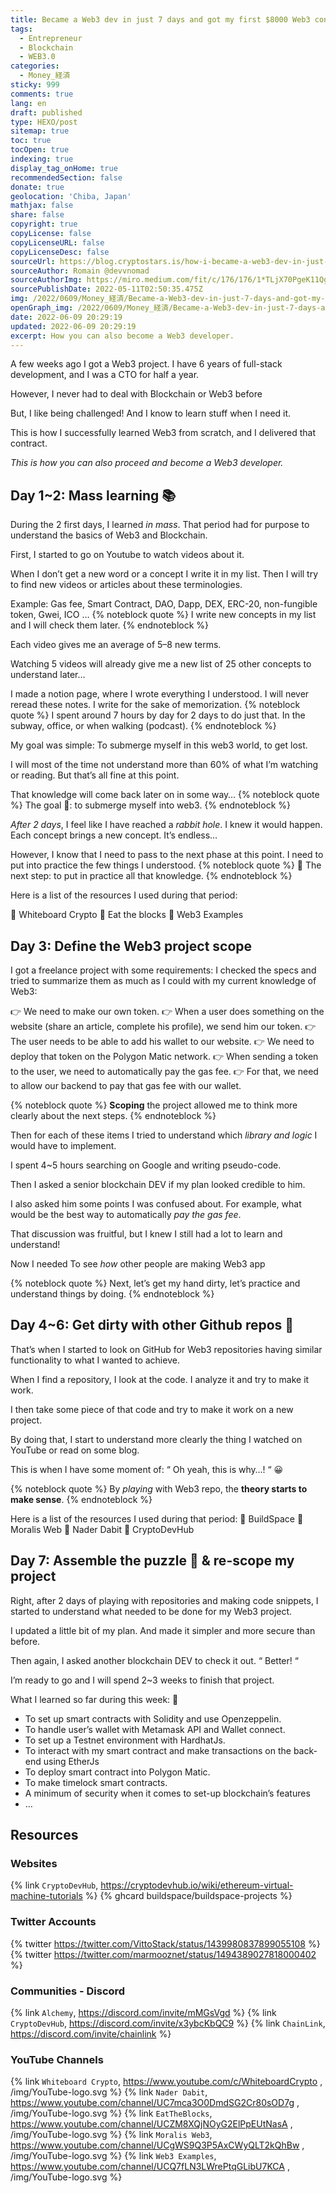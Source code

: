 ```yaml
---
title: Became a Web3 dev in just 7 days and got my first $8000 Web3 contract
tags:
  - Entrepreneur
  - Blockchain
  - WEB3.0
categories:
  - Money_経済
sticky: 999
comments: true
lang: en
draft: published
type: HEXO/post
sitemap: true
toc: true
tocOpen: true
indexing: true
display_tag_onHome: true
recommendedSection: false
donate: true
geolocation: 'Chiba, Japan'
mathjax: false
share: false
copyright: true
copyLicense: false
copyLicenseURL: false
copyLicenseDesc: false
sourceUrl: https://blog.cryptostars.is/how-i-became-a-web3-dev-in-just-7-days-and-got-my-first-8000-web3-contract-8f554bcb5352
sourceAuthor: Romain @devvnomad
sourceAuthorImg: https://miro.medium.com/fit/c/176/176/1*TLjX70PgeK11QgePAG7sUA.png
sourcePublishDate: 2022-05-11T02:50:35.475Z
img: /2022/0609/Money_経済/Became-a-Web3-dev-in-just-7-days-and-got-my-first-8000-Web3-contract/AdobeStock_435811583.svg
openGraph_img: /2022/0609/Money_経済/Became-a-Web3-dev-in-just-7-days-and-got-my-first-8000-Web3-contract/AdobeStock_435811583.png
date: 2022-06-09 20:29:19
updated: 2022-06-09 20:29:19
excerpt: How you can also become a Web3 developer.
---
```

A few weeks ago I got a Web3 project. I have 6 years of full-stack development, and I was a CTO for half a year.

However, I never had to deal with Blockchain or Web3 before

But, I like being challenged! And I know to learn stuff when I need it.

This is how I successfully learned Web3 from scratch, and I delivered that contract.

*This is how you can also proceed and become a Web3 developer.*

## Day 1~2: Mass learning 📚
During the 2 first days, I learned *in mass*. That period had for purpose to understand the basics of Web3 and Blockchain.

First, I started to go on Youtube to watch videos about it.

When I don’t get a new word or a concept I write it in my list. Then I will try to find new videos or articles about these terminologies.

Example: Gas fee, Smart Contract, DAO, Dapp, DEX, ERC-20, non-fungible token, Gwei, ICO …
{% noteblock quote %}
I write new concepts in my list and I will check them later.
{% endnoteblock %}

Each video gives me an average of 5–8 new terms.

Watching 5 videos will already give me a new list of 25 other concepts to understand later…

I made a notion page, where I wrote everything I understood. I will never reread these notes. I write for the sake of memorization.
{% noteblock quote %}
I spent around 7 hours by day for 2 days to do just that. In the subway, office, or when walking (podcast).
{% endnoteblock %}

My goal was simple: To submerge myself in this web3 world, to get lost.

I will most of the time not understand more than 60% of what I’m watching or reading. But that’s all fine at this point.

That knowledge will come back later on in some way…
{% noteblock quote %}
The goal 🎯: to submerge myself into web3.
{% endnoteblock %}

*After 2 days*, I feel like I have reached a *rabbit hole*. I knew it would happen. Each concept brings a new concept. It’s endless…

However, I know that I need to pass to the next phase at this point. I need to put into practice the few things I understood.
{% noteblock quote %}
🔨 The next step: to put in practice all that knowledge.
{% endnoteblock %}

Here is a list of the resources I used during that period:

📌 Whiteboard Crypto
📌 Eat the blocks
📌 Web3 Examples


## Day 3: Define the Web3 project scope
I got a freelance project with some requirements: I checked the specs and tried to summarize them as much as I could with my current knowledge of Web3:

👉 We need to make our own token.
👉 When a user does something on the website (share an article, complete his profile), we send him our token.
👉 The user needs to be able to add his wallet to our website.
👉 We need to deploy that token on the Polygon Matic network.
👉 When sending a token to the user, we need to automatically pay the gas fee.
👉 For that, we need to allow our backend to pay that gas fee with our wallet.

{% noteblock quote %}
**Scoping** the project allowed me to think more clearly about the next steps.
{% endnoteblock %}

Then for each of these items I tried to understand which *library and logic* I would have to implement.

I spent 4~5 hours searching on Google and writing pseudo-code.

Then I asked a senior blockchain DEV if my plan looked credible to him.

I also asked him some points I was confused about. For example, what would be the best way to automatically *pay the gas fee*.

That discussion was fruitful, but I knew I still had a lot to learn and understand!

Now I needed To see *how* other people are making Web3 app

{% noteblock quote %}
Next, let’s get my hand dirty, let’s practice and understand things by doing.
{% endnoteblock %}


## Day 4~6: Get dirty with other Github repos 🔨
That’s when I started to look on GitHub for Web3 repositories having similar functionality to what I wanted to achieve.

When I find a repository, I look at the code. I analyze it and try to make it work.

I then take some piece of that code and try to make it work on a new project.

By doing that, I start to understand more clearly the thing I watched on YouTube or read on some blog.

This is when I have some moment of: “ Oh yeah, this is why…! “ 😀

{% noteblock quote %}
By *playing* with Web3 repo, the **theory starts to make sense**.
{% endnoteblock %}

Here is a list of the resources I used during that period:
📌 BuildSpace
📌 Moralis Web
📌 Nader Dabit
📌 CryptoDevHub


## Day 7: Assemble the puzzle 🧩 & re-scope my project
Right, after 2 days of playing with repositories and making code snippets, I started to understand what needed to be done for my Web3 project.

I updated a little bit of my plan. And made it simpler and more secure than before.

Then again, I asked another blockchain DEV to check it out. “ Better! “

I’m ready to go and I will spend 2~3 weeks to finish that project.

What I learned so far during this week: 📕

* To set up smart contracts with Solidity and use Openzeppelin.
* To handle user’s wallet with Metamask API and Wallet connect.
* To set up a Testnet environment with HardhatJs.
* To interact with my smart contract and make transactions on the back-end using EtherJs
* To deploy smart contract into Polygon Matic.
* To make timelock smart contracts.
* A minimum of security when it comes to set-up blockchain’s features
* …


## Resources
### Websites
{% link `CryptoDevHub`, https://cryptodevhub.io/wiki/ethereum-virtual-machine-tutorials %}
{% ghcard buildspace/buildspace-projects %}

### Twitter Accounts
{% twitter https://twitter.com/VittoStack/status/1439980837899055108 %}
{% twitter https://twitter.com/marmooznet/status/1494389027818000402 %}

### Communities - Discord
{% link `Alchemy`, https://discord.com/invite/mMGsVgd %}
{% link `CryptoDevHub`, https://discord.com/invite/x3ybcKbQC9 %}
{% link `ChainLink`, https://discord.com/invite/chainlink %}

### YouTube Channels
{% link `Whiteboard Crypto`, https://www.youtube.com/c/WhiteboardCrypto , /img/YouTube-logo.svg %}
{% link `Nader Dabit`, https://www.youtube.com/channel/UC7mca3O0DmdSG2Cr80sOD7g , /img/YouTube-logo.svg %}
{% link `EatTheBlocks`, https://www.youtube.com/channel/UCZM8XQjNOyG2ElPpEUtNasA , /img/YouTube-logo.svg %}
{% link `Moralis Web3`, https://www.youtube.com/channel/UCgWS9Q3P5AxCWyQLT2kQhBw , /img/YouTube-logo.svg %}
{% link `Web3 Examples`, https://www.youtube.com/channel/UCQ7fLN3LWrePtqGLibU7KCA , /img/YouTube-logo.svg %}